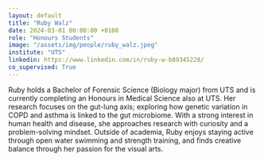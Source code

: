 ```yaml
---
layout: default
title: "Ruby Walz"
date: 2024-03-01 00:00:00 +0100
role: "Honours Students"
image: "/assets/img/people/ruby_walz.jpeg"
institute: "UTS"
linkedin: https://www.linkedin.com/in/ruby-w-b89345228/
co_supervised: True
---
```

Ruby holds a Bachelor of Forensic Science (Biology major) from UTS and is currently completing an Honours in Medical Science also at UTS. Her research focuses on the gut-lung axis; exploring how genetic variation in COPD and asthma is linked to the gut microbiome. With a strong interest in human health and disease, she approaches research with curiosity and a problem-solving mindset. Outside of academia, Ruby enjoys staying active through open water swimming and strength training, and finds creative balance through her passion for the visual arts.
